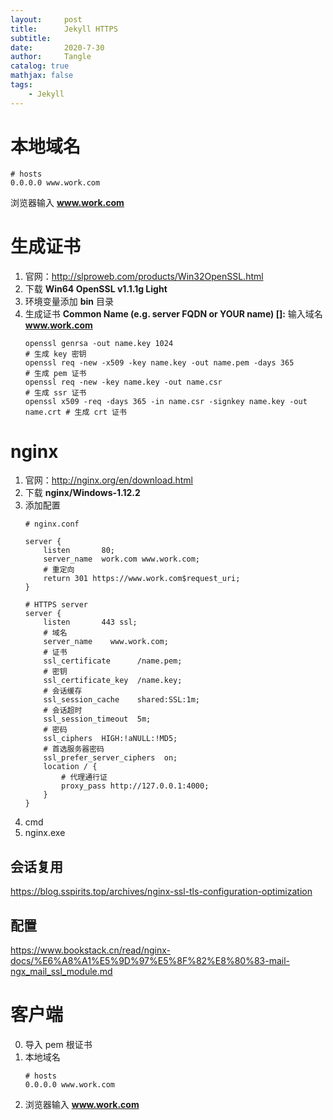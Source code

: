 ```yaml
---
layout:     post
title:      Jekyll HTTPS
subtitle:   
date:       2020-7-30
author:     Tangle
catalog: true
mathjax: false
tags:
    - Jekyll
---
```


# 本地域名

```
# hosts
0.0.0.0 www.work.com
```

浏览器输入 **www.work.com**

# 生成证书

1. 官网：<http://slproweb.com/products/Win32OpenSSL.html>
1. 下载 **Win64 OpenSSL v1.1.1g Light**
1. 环境变量添加 **bin** 目录
1. 生成证书 **Common Name (e.g. server FQDN or YOUR name) []:** 输入域名 **www.work.com**
    ```
    openssl genrsa -out name.key 1024                                        # 生成 key 密钥
    openssl req -new -x509 -key name.key -out name.pem -days 365             # 生成 pem 证书
    openssl req -new -key name.key -out name.csr                             # 生成 ssr 证书
    openssl x509 -req -days 365 -in name.csr -signkey name.key -out name.crt # 生成 crt 证书
    ```

# nginx

1. 官网：<http://nginx.org/en/download.html>
1. 下载 **nginx/Windows-1.12.2**
1. 添加配置
    ```
    # nginx.conf
    
    server {
        listen       80;
        server_name  work.com www.work.com;
        # 重定向
        return 301 https://www.work.com$request_uri;
    }
    
    # HTTPS server
    server {
        listen       443 ssl;
        # 域名
        server_name    www.work.com;
        # 证书
        ssl_certificate      /name.pem;
        # 密钥
        ssl_certificate_key  /name.key;
        # 会话缓存
        ssl_session_cache    shared:SSL:1m;
        # 会话超时
        ssl_session_timeout  5m;
        # 密码
        ssl_ciphers  HIGH:!aNULL:!MD5;
        # 首选服务器密码
        ssl_prefer_server_ciphers  on;
        location / {
            # 代理通行证
            proxy_pass http://127.0.0.1:4000;
        }
    }
    ```
1. cmd
1. nginx.exe

## 会话复用

https://blog.sspirits.top/archives/nginx-ssl-tls-configuration-optimization

## 配置

https://www.bookstack.cn/read/nginx-docs/%E6%A8%A1%E5%9D%97%E5%8F%82%E8%80%83-mail-ngx_mail_ssl_module.md

# 客户端

0. 导入 pem 根证书
0. 本地域名
    ```
    # hosts
    0.0.0.0 www.work.com
    ```
0. 浏览器输入 **www.work.com**




